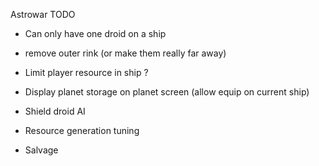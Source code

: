 Astrowar TODO 

- Can only have one droid on a ship
- remove outer rink (or make them really far away)

- Limit player resource in ship ?
- Display planet storage on planet screen (allow equip on current ship)
- Shield droid AI
- Resource generation tuning
- Salvage
 
